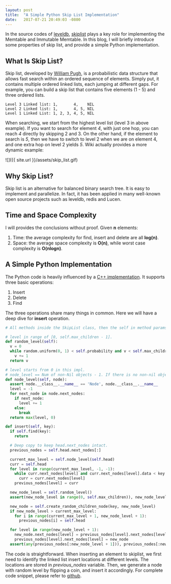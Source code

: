 ```yaml
---
layout: post
title:  "A Simple Python Skip List Implementation"
date:   2017-07-21 20:49:03 -0800
---
```


In the source codes of [leveldb](https://github.com/google/leveldb), [skiplist](https://en.wikipedia.org/wiki/Skip_list) plays a key role for implementing the Memtable and Immutable Memtable. In this blog, I will briefly introduce some properties of skip list, and provide a simple Python implementation.

## What Is Skip List?
Skip list, developed by [William Pugh](https://en.wikipedia.org/wiki/William_Pugh), is a probabilistic data structure that allows fast search within an ordered sequence of elements. Simply put, it contains multiple ordered linked lists, each jumping at different gaps. For example, you can build a skip list that contains five elements (1 - 5) and three ordered lists.

```
Level 3 Linked list: 1,       4,    NIL
Level 2 Linked list: 1,       4, 5, NIL
Level 1 Linked List: 1, 2, 3, 4, 5, NIL
```

When searching, we start from the highest level list (level 3 in above example). If you want to search for element *4*, with just one hop, you can reach *4* directly by skipping 2 and 3. On the other hand, if the element to search is *5*, then we have to switch to level 2 when we are on element 4, and one extra hop on level 2 yields *5*. Wiki actually provides a more dynamic example:

![]({{ site.url }}/assets/skip_list.gif)

## Why Skip List?
Skip list is an alternative for balanced binary search tree. It is easy to implement and parallelize. In fact, it has been applied in many well-known open source projects such as leveldb, redis and Lucen.

## Time and Space Complexity
I will provides the conclusions without proof. Given **n** elements:

1. Time: the average complexity for find, insert and delete are all **log(n)**.
2. Space: the average space complexity is **O(n)**, while worst case complexity is **O(nlogn)**.

## A Simple Python Implementation
The Python code is heavily influenced by a [C++ implementation](https://codereview.stackexchange.com/questions/116345/skip-list-implementation). It supports three basic operations:

1. Insert
2. Delete
3. Find

The three operations share many things in common. Here we will have a deep dive for **insert** operation.

```python
# All methods inside the SkipList class, then the self in method params.

# level in range of [0, self.max_children - 1].
def random_level(self):
  v = 0
  while random.uniform(0, 1) < self.probability and v < self.max_children - 1:
    v += 1
  return v

# level starts from 0 in this impl.
# node_level == Num of non-Nil objects - 1. If there is no non-nil object, return 0.
def node_level(self, node):
  assert node.__class__.__name__ == 'Node', node.__class__.__name__
  level = -1
  for next_node in node.next_nodes:
    if next_node:
      level += 1
    else:
      break
  return max(level, 0)

def insert(self, key):
  if self.find(key):
    return

  # Deep copy to keep head.next_nodes intact.
  previous_nodes = self.head.next_nodes[:]

  current_max_level = self.node_level(self.head)
  curr = self.head
  for level in range(current_max_level, -1, -1):
    while curr.next_nodes[level] and curr.next_nodes[level].data < key:
      curr = curr.next_nodes[level]
    previous_nodes[level] = curr

  new_node_level = self.random_level()
  assert(new_node_level in range(0, self.max_children)), new_node_level

  new_node = self.create_random_children_node(key, new_node_level)
  if new_node_level > current_max_level:
    for i in range(current_max_level + 1, new_node_level + 1):
      previous_nodes[i] = self.head

  for level in range(new_node_level + 1):
    new_node.next_nodes[level] = previous_nodes[level].next_nodes[level]
    previous_nodes[level].next_nodes[level] = new_node
  assert(any(previous_nodes[:new_node_level + 1])), previous_nodes[:new_node_level + 1]
```

The code is straightforward. When inserting an element to skiplist, we first need to identify the linked list insert locations at different levels. The locations are stored in *previous_nodes* variable. Then, we generate a node with random level by flipping a coin, and insert it accordingly. For complete code snippet, please refer to [github](https://github.com/wang-ye/code/blob/master/python/skip_list.py).